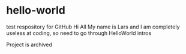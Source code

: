 # hello-world
test respository for GitHub
Hi All
My name is Lars and I am completely useless at coding, so need to go through HelloWorld intros

Project is archived
